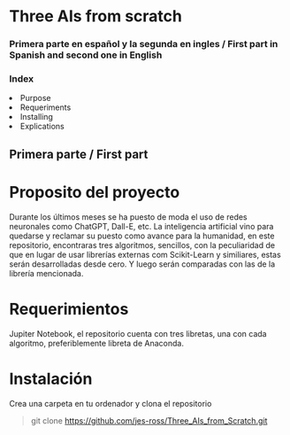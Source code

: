 # Three AIs from scratch

### Primera parte en español y la segunda en ingles / First part in Spanish and second one in English

### Index
<li>Purpose</li>
<li>Requeriments</li>
<li>Installing</li>
<li>Explications</li>

## Primera parte / First part

# Proposito del proyecto
Durante los últimos meses se ha puesto de moda el uso de redes neuronales como ChatGPT, Dall-E, etc. La inteligencia artificial vino para quedarse y reclamar su puesto como avance para la humanidad, en este repositorio, encontraras tres algoritmos, sencillos, con la peculiaridad de que en lugar de usar librerías externas com Scikit-Learn y similiares, estas serán desarrolladas desde cero. Y luego serán comparadas con las de la librería mencionada.

# Requerimientos
Jupiter Notebook, el repositorio cuenta con tres libretas, una con cada algoritmo, preferiblemente libreta de Anaconda.

# Instalación
Crea una carpeta en tu ordenador y clona el repositorio
> git clone https://github.com/jes-ross/Three_AIs_from_Scratch.git

